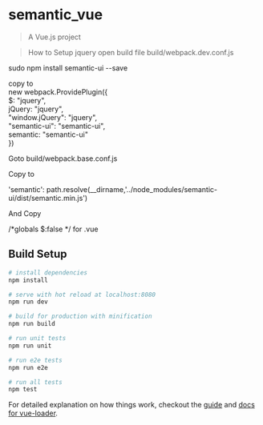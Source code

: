 # semantic_vue

> A Vue.js project

> How to Setup jquery open build file build/webpack.dev.conf.js

sudo npm install semantic-ui --save

copy to <br>
 new webpack.ProvidePlugin({ <br>
  $: "jquery", <br>
  jQuery: "jquery",  <br>
  "window.jQuery": "jquery", <br>
  "semantic-ui": "semantic-ui", <br>
  semantic: "semantic-ui" <br>
  })

Goto build/webpack.base.conf.js

Copy to

'semantic': path.resolve(__dirname,'../node_modules/semantic-ui/dist/semantic.min.js')

And Copy

/*globals $:false */ for .vue

## Build Setup

``` bash
# install dependencies
npm install

# serve with hot reload at localhost:8080
npm run dev

# build for production with minification
npm run build

# run unit tests
npm run unit

# run e2e tests
npm run e2e

# run all tests
npm test
```

For detailed explanation on how things work, checkout the [guide](http://vuejs-templates.github.io/webpack/) and [docs for vue-loader](http://vuejs.github.io/vue-loader).
